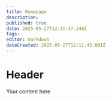 ```yaml
---
title: Homepage
description: 
published: true
date: 2025-05-27T12:11:47.248Z
tags: 
editor: markdown
dateCreated: 2025-05-27T12:11:45.601Z
---
```


# Header
Your content here